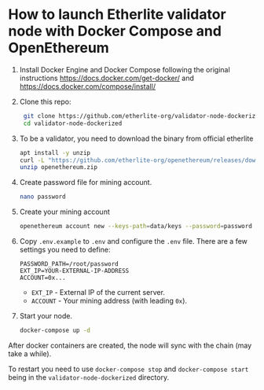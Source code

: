 # How to launch Etherlite validator node with Docker Compose and OpenEthereum

1. Install Docker Engine and Docker Compose following the original instructions https://docs.docker.com/get-docker/ and https://docs.docker.com/compose/install/

2. Clone this repo:

   ```bash
    git clone https://github.com/etherlite-org/validator-node-dockerized
    cd validator-node-dockerized
   ```

3. To be a validator, you need to download the binary from official etherlite 
   ```bash
   apt install -y unzip
   curl -L "https://github.com/etherlite-org/openethereum/releases/download/v3.2.2-rc.1/openethereum-ubuntu.zip" -o openethereum.zip
   unzip openethereum.zip
   ```
4. Create password file for mining account.
   ```bash
   nano password
   ```
   
5. Create your mining account

   ```bash
   openethereum account new --keys-path=data/keys --password=password --chain=etherlite
   ```

6. Copy `.env.example` to `.env` and configure the `.env` file. There are a few settings you need to define:

   ```
   PASSWORD_PATH=/root/password
   EXT_IP=YOUR-EXTERNAL-IP-ADDRESS
   ACCOUNT=0x...
   ```

   - `EXT_IP` - External IP of the current server.
   - `ACCOUNT` - Your mining address (with leading `0x`).

7. Start your node.

   ```bash
   docker-compose up -d
   ```

After docker containers are created, the node will sync with the chain (may take a while).

To restart you need to use `docker-compose stop` and `docker-compose start` being in the `validator-node-dockerized` directory.

